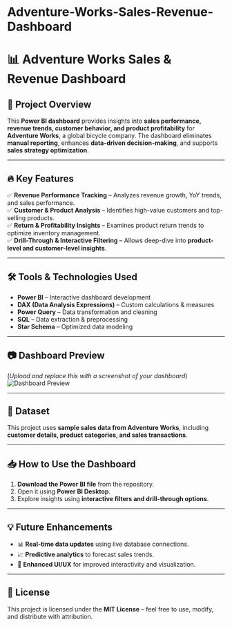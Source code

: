 # Adventure-Works-Sales-Revenue-Dashboard
# 📊 Adventure Works Sales & Revenue Dashboard

## 🚀 Project Overview  
This **Power BI dashboard** provides insights into **sales performance, revenue trends, customer behavior, and product profitability** for **Adventure Works**, a global bicycle company. The dashboard eliminates **manual reporting**, enhances **data-driven decision-making**, and supports **sales strategy optimization**.

---

## 🔥 Key Features  
✅ **Revenue Performance Tracking** – Analyzes revenue growth, YoY trends, and sales performance.  
✅ **Customer & Product Analysis** – Identifies high-value customers and top-selling products.  
✅ **Return & Profitability Insights** – Examines product return trends to optimize inventory management.  
✅ **Drill-Through & Interactive Filtering** – Allows deep-dive into **product-level and customer-level insights**.  

---

## 🛠️ Tools & Technologies Used  
- **Power BI** – Interactive dashboard development  
- **DAX (Data Analysis Expressions)** – Custom calculations & measures  
- **Power Query** – Data transformation and cleaning  
- **SQL** – Data extraction & preprocessing  
- **Star Schema** – Optimized data modeling  

---

## 📷 Dashboard Preview  
(*Upload and replace this with a screenshot of your dashboard*)  
![Dashboard Preview](insert-image-url-here)

---

## 📂 Dataset  
This project uses **sample sales data from Adventure Works**, including **customer details, product categories, and sales transactions**.  

---

## 📥 How to Use the Dashboard  
1. **Download the Power BI file** from the repository.  
2. Open it using **Power BI Desktop**.  
3. Explore insights using **interactive filters and drill-through options**.  

---

## 💡 Future Enhancements  
- 📊 **Real-time data updates** using live database connections.  
- 📈 **Predictive analytics** to forecast sales trends.  
- 🎨 **Enhanced UI/UX** for improved interactivity and visualization.  

---

## 📜 License  
This project is licensed under the **MIT License** – feel free to use, modify, and distribute with attribution.


